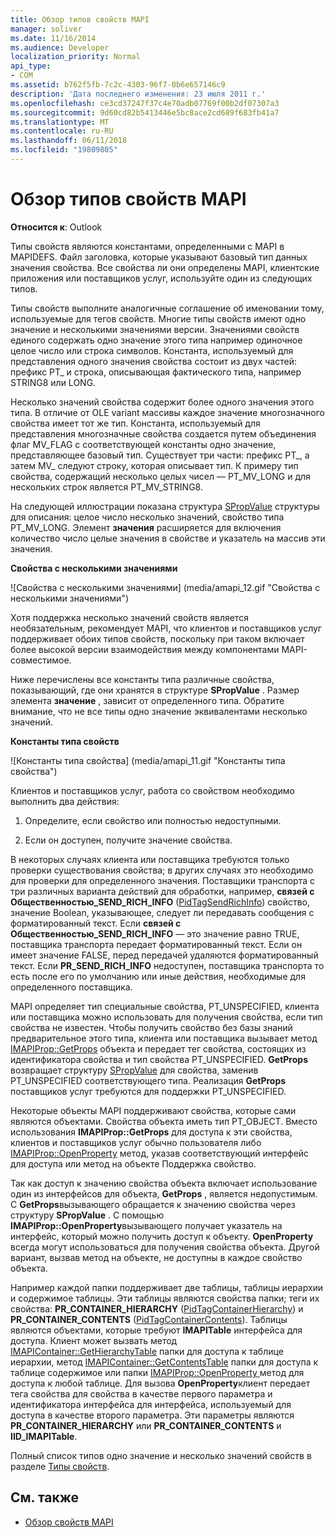 ```yaml
---
title: Обзор типов свойств MAPI
manager: soliver
ms.date: 11/16/2014
ms.audience: Developer
localization_priority: Normal
api_type:
- COM
ms.assetid: b762f5fb-7c2c-4303-96f7-0b6e657146c9
description: 'Дата последнего изменения: 23 июля 2011 г.'
ms.openlocfilehash: ce3cd37247f37c4e70adb07769f00b2df07307a3
ms.sourcegitcommit: 9d60cd82b5413446e5bc8ace2cd689f683fb41a7
ms.translationtype: MT
ms.contentlocale: ru-RU
ms.lasthandoff: 06/11/2018
ms.locfileid: "19809805"
---
```

# <a name="mapi-property-type-overview"></a>Обзор типов свойств MAPI
  
**Относится к**: Outlook 
  
Типы свойств являются константами, определенными с MAPI в MAPIDEFS. Файл заголовка, которые указывают базовый тип данных значения свойства. Все свойства ли они определены MAPI, клиентские приложения или поставщиков услуг, используйте один из следующих типов. 
  
Типы свойств выполните аналогичные соглашение об именовании тому, используемые для тегов свойств. Многие типы свойств имеют одно значение и несколькими значениями версии. Значениями свойств единого содержать одно значение этого типа например одиночное целое число или строка символов. Константа, используемый для представления одного значения свойства состоит из двух частей: префикс PT_ и строка, описывающая фактического типа, например STRING8 или LONG. 
  
Несколько значений свойства содержит более одного значения этого типа. В отличие от OLE variant массивы каждое значение многозначного свойства имеет тот же тип. Константа, используемый для представления многозначные свойства создается путем объединения флаг MV_FLAG с соответствующей константы одно значение, представляющее базовый тип. Существует три части: префикс PT_, а затем MV_ следуют строку, которая описывает тип. К примеру тип свойства, содержащий несколько целых чисел — PT_MV_LONG и для нескольких строк является PT_MV_STRING8.
  
На следующей иллюстрации показана структура [SPropValue](spropvalue.md) структуры для описания: целое число несколько значений, свойство типа PT_MV_LONG. Элемент **значения** расширяется для включения количество число целые значения в свойстве и указатель на массив эти значения. 
  
**Свойства с несколькими значениями**
  
![Свойства с несколькими значениями] (media/amapi_12.gif "Свойства с несколькими значениями")
  
Хотя поддержка несколько значений свойств является необязательным, рекомендует MAPI, что клиентов и поставщиков услуг поддерживает обоих типов свойств, поскольку при таком включает более высокой версии взаимодействия между компонентами MAPI-совместимое.
  
Ниже перечислены все константы типа различные свойства, показывающий, где они хранятся в структуре **SPropValue** . Размер элемента **значение** , зависит от определенного типа. Обратите внимание, что не все типы одно значение эквивалентами несколько значений. 
  
**Константы типа свойств**
  
![Константы типа свойства] (media/amapi_11.gif "Константы типа свойства")
  
Клиентов и поставщиков услуг, работа со свойством необходимо выполнить два действия:
  
1. Определите, если свойство или полностью недоступными.
    
2. Если он доступен, получите значение свойства.
    
В некоторых случаях клиента или поставщика требуются только проверки существования свойства; в других случаях это необходимо для проверки для определенного значения. Поставщики транспорта с три различных варианта действий для обработки, например, **связей с Общественностью\_SEND_RICH_INFO** ([PidTagSendRichInfo](pidtagsendrichinfo-canonical-property.md)) свойство, значение Boolean, указывающее, следует ли передавать сообщения с форматированный текст. Если **связей с Общественностью\_SEND_RICH_INFO** — это значение равно TRUE, поставщика транспорта передает форматированный текст. Если он имеет значение FALSE, перед передачей удаляются форматированный текст. Если **PR_SEND_RICH_INFO** недоступен, поставщика транспорта то есть после его по умолчанию или иные действия, необходимые для определенного поставщика. 
  
MAPI определяет тип специальные свойства, PT_UNSPECIFIED, клиента или поставщика можно использовать для получения свойства, если тип свойства не известен. Чтобы получить свойство без базы знаний предварительное этого типа, клиента или поставщика вызывает метод [IMAPIProp::GetProps](imapiprop-getprops.md) объекта и передает тег свойства, состоящих из идентификатора свойства и тип свойства PT_UNSPECIFIED. **GetProps** возвращает структуру [SPropValue](spropvalue.md) для свойства, заменив PT_UNSPECIFIED соответствующего типа. Реализация **GetProps** поставщиков услуг требуются для поддержки PT_UNSPECIFIED. 
  
Некоторые объекты MAPI поддерживают свойства, которые сами являются объектами. Свойства объекта иметь тип PT_OBJECT. Вместо использования **IMAPIProp::GetProps** для доступа к эти свойства, клиентов и поставщиков услуг обычно пользователя либо [IMAPIProp::OpenProperty](imapiprop-openproperty.md) метод, указав соответствующий интерфейс для доступа или метод на объекте Поддержка свойство. 
  
Так как доступ к значению свойства объекта включает использование один из интерфейсов для объекта, **GetProps** , является недопустимым. С **GetProps**вызывающего обращается к значению свойства через структуру **SPropValue** . С помощью **IMAPIProp::OpenProperty**вызывающего получает указатель на интерфейс, который можно получить доступ к объекту. **OpenProperty** всегда могут использоваться для получения свойства объекта. Другой вариант, вызвав метод на объекте, не доступны в каждое свойство объекта. 
  
Например каждой папки поддерживает две таблицы, таблицы иерархии и содержимое таблицы. Эти таблицы являются свойства папки; теги их свойства: **PR_CONTAINER_HIERARCHY** ([PidTagContainerHierarchy](pidtagcontainerhierarchy-canonical-property.md)) и **PR_CONTAINER_CONTENTS** ([PidTagContainerContents](pidtagcontainercontents-canonical-property.md)). Таблицы являются объектами, которые требуют **IMAPITable** интерфейса для доступа. Клиент может вызвать метод [IMAPIContainer::GetHierarchyTable](imapicontainer-gethierarchytable.md) папки для доступа к таблице иерархии, метод [IMAPIContainer::GetContentsTable](imapicontainer-getcontentstable.md) папки для доступа к таблице содержимое или папки [IMAPIProp::OpenProperty ](imapiprop-openproperty.md)метод для доступа к любой таблице. Для вызова **OpenProperty**клиент передает тега свойства для свойства в качестве первого параметра и идентификатора интерфейса для интерфейса, используемый для доступа в качестве второго параметра. Эти параметры являются **PR_CONTAINER_HIERARCHY** или **PR_CONTAINER_CONTENTS** и **IID_IMAPITable**.
  
Полный список типов одно значение и несколько значений свойств в разделе [Типы свойств](property-types.md). 
  
## <a name="see-also"></a>См. также

- [Обзор свойств MAPI](mapi-property-overview.md)

